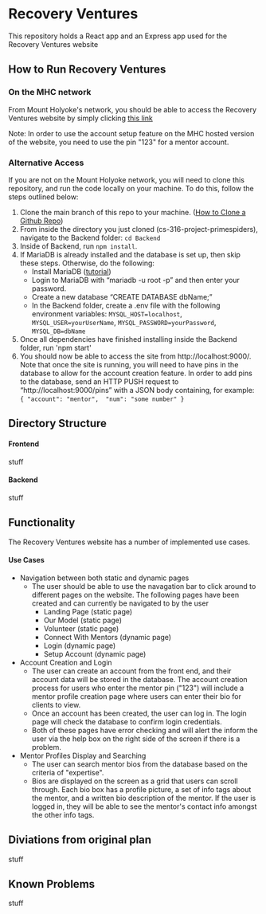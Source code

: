 # Recovery Ventures

This repository holds a React app and an Express app used for the Recovery Ventures website 

## How to Run Recovery Ventures
### On the MHC network
From Mount Holyoke's network, you should be able to access the Recovery Ventures website by simply clicking [this link](http://cs-vm-05.cs.mtholyoke.edu:31600/)

Note: In order to use the account setup feature on the MHC hosted version of the website, you need to use the pin "123" for a mentor account.
### Alternative Access
If you are not on the Mount Holyoke network, you will need to clone this repository, and run the code locally on your machine. To do this, follow the steps outlined below:
1. Clone the main branch of this repo to your machine. ([How to Clone a Github Repo](https://docs.github.com/en/repositories/creating-and-managing-repositories/cloning-a-repository))
2. From inside the directory you just cloned (cs-316-project-primespiders), navigate to the Backend folder: `cd Backend`
3. Inside of Backend, run `npm install`.
4. If MariaDB is already installed and the database is set up, then skip these steps. Otherwise, do the following:
    *  Install MariaDB ([tutorial](https://mariadb.com/resources/blog/installing-mariadb-10-1-16-on-mac-os-x-with-homebrew/))
    *  Login to MariaDB with “mariadb -u root -p” and then enter your password. 
    *  Create a new database “CREATE DATABASE dbName;”
    *  In the Backend folder, create a .env file with the following environment variables:
    `MYSQL_HOST=localhost`,
    `MYSQL_USER=yourUserName`,
    `MYSQL_PASSWORD=yourPassword`,
    `MYSQL_DB=dbName`
5. Once all dependencies have finished installing inside the Backend folder, run 'npm start'
6. You should now be able to access the site from http://localhost:9000/. Note that once the site is running, you will need to have pins in the database to allow for the account creation feature. In order to add pins to the database, send an HTTP PUSH request to “http://localhost:9000/pins” with a JSON body containing, for example: `{ "account": "mentor",  "num": "some number" }`


## Directory Structure
#### Frontend
stuff 
#### Backend 
stuff

## Functionality
The Recovery Ventures website has a number of implemented use cases. 
#### Use Cases

- Navigation between both static and dynamic pages
  - The user should be able to use the navagation bar to click around to different pages on the website. The following pages have been created and can currently be navigated to by the user
    - Landing Page (static page)
    - Our Model (static page)
    - Volunteer (static page)
    - Connect With Mentors (dynamic page)
    - Login (dynamic page)
    - Setup Account (dynamic page)
- Account Creation and Login
  - The user can create an account from the front end, and their account data will be stored in the database. The account creation process for users who enter the mentor pin ("123") will include a mentor profile creation page where users can enter their bio for clients to view. 
  - Once an account has been created, the user can log in. The login page will check the database to confirm login credentials.
  - Both of these pages have error checking and will alert the inform the user via the help box on the right side of the screen if there is a problem. 
- Mentor Profiles Display and Searching
  - The user can search mentor bios from the database based on the criteria of "expertise". 
  - Bios are displayed on the screen as a grid that users can scroll through. Each bio box has a profile picture, a set of info tags about the mentor, and a written bio description of the mentor. If the user is logged in, they will be able to see the mentor's contact info amongst the other info tags. 


## Diviations from original plan 
stuff
## Known Problems
stuff


